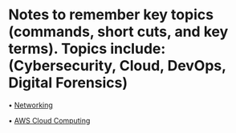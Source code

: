 # Notes to remember key topics (commands, short cuts, and key terms). Topics include: (Cybersecurity, Cloud, DevOps, Digital Forensics)

• [Networking](https://github.com/cyberjalen/my-notes/blob/996070829b324dbac1fdf913522bd04106b4f0af/sections/networking.md)

• [AWS Cloud Computing](https://github.com/cyberjalen/my-notes/blob/996070829b324dbac1fdf913522bd04106b4f0af/sections/aws%20cloud%20computing.md)
